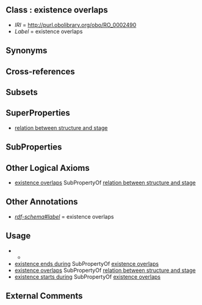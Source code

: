 
## Class : existence overlaps

 * *IRI* = http://purl.obolibrary.org/obo/RO_0002490
 * *Label* = existence overlaps

## Synonyms


## Cross-references


## Subsets


## SuperProperties

 * [relation between structure and stage](../../RO/87/RO_0002487.md)

## SubProperties


## Other Logical Axioms

 * [existence overlaps](../../RO/90/RO_0002490.md) SubPropertyOf [relation between structure and stage](../../RO/87/RO_0002487.md)

## Other Annotations

 * *[rdf-schema#label](../../el/rdf-schema#label.md)* = existence overlaps

## Usage

 * -
 * [existence ends during](../../RO/92/RO_0002492.md) SubPropertyOf [existence overlaps](../../RO/90/RO_0002490.md)
 * [existence overlaps](../../RO/90/RO_0002490.md) SubPropertyOf [relation between structure and stage](../../RO/87/RO_0002487.md)
 * [existence starts during](../../RO/88/RO_0002488.md) SubPropertyOf [existence overlaps](../../RO/90/RO_0002490.md)

## External Comments

